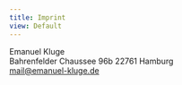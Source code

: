 ```yaml
---
title: Imprint
view: Default
---
```


Emanuel Kluge  
Bahrenfelder Chaussee 96b 
22761 Hamburg  
mail@emanuel-kluge.de
